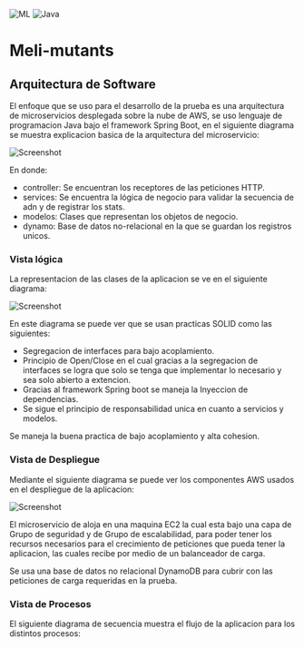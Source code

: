 ![ML](https://img.shields.io/badge/ML-Marcado%20Libre-yellow)
![Java](https://img.shields.io/badge/Java-1.8-brightgreen)

# Meli-mutants

## Arquitectura de Software

El enfoque que se uso para el desarrollo de la prueba es una arquitectura de microservicios desplegada sobre la nube de AWS, se uso lenguaje de programacion Java bajo el framework Spring Boot, en el siguiente diagrama se muestra explicacion basica de la arquitectura del microservicio:

![Screenshot](https://github.com/david2and/Meli-mutants/blob/master/docs/resources/BasicArchitecture.png?raw=true)

En donde:
* controller: Se encuentran los receptores de las peticiones HTTP.
* services: Se encuentra la lógica de negocio para validar la secuencia de adn y de registrar los stats.
* modelos: Clases que representan los objetos de negocio.
* dynamo: Base de datos no-relacional en la que se guardan los registros unicos.

### Vista lógica

La representacion de las clases de la aplicacion se ve en el siguiente diagrama:

![Screenshot](https://github.com/david2and/Meli-mutants/blob/master/docs/resources/ClassDiagram.png?raw=true)

En este diagrama se puede ver que se usan practicas SOLID como las siguientes:
* Segregacion de interfaces para bajo acoplamiento.
* Principio de Open/Close en el cual gracias a la segregacion de interfaces se logra que solo se tenga que implementar lo necesario y sea solo abierto a extencion.
* Gracias al framework Spring boot se maneja la Inyeccion de dependencias.
* Se sigue el principio de responsabilidad unica en cuanto a servicios y modelos.

Se maneja la buena practica de bajo acoplamiento y alta cohesion.

### Vista de Despliegue

Mediante el siguiente diagrama se puede ver los componentes AWS usados en el despliegue de la aplicacion:

![Screenshot](https://github.com/david2and/Meli-mutants/blob/master/docs/resources/AWS%20Components.png?raw=true)

El microservicio de aloja en una maquina EC2 la cual esta bajo una capa de Grupo de seguridad y de Grupo de escalabilidad, para poder tener los recursos necesarios para el crecimiento de peticiones que pueda tener la aplicacion, las cuales recibe por medio de un balanceador de carga.

Se usa una base de datos no relacional DynamoDB para cubrir con las peticiones de carga requeridas en la prueba.

### Vista de Procesos

El siguiente diagrama de secuencia muestra el flujo de la aplicacion para los distintos procesos:



